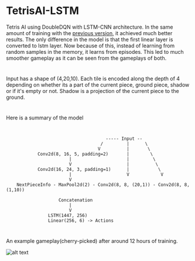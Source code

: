 # TetrisAI-LSTM

Tetris AI using DoubleDQN with LSTM-CNN architecture. In the same amount of training with the [previous version](https://github.com/cihatceliker/TetrisAI), it achieved much better results. The only difference in the model is that the first linear layer is converted to lstm layer. Now because of this, instead of learning from random samples in the memory, it learns from episodes. This led to much smoother gameplay as it can be seen from the gameplays of both.

# 
Input has a shape of (4,20,10). Each tile is encoded along the depth of 4 depending on whether its a part of the current piece, ground piece, shadow or if it's empty or not. Shadow is a projection of the current piece to the ground.

# 
Here is a summary of the model
```


                                      ----- Input --
                                    /         |      \
                                   V          |       \
            Conv2d(8, 16, 5, padding=2)       |        \
                        |                     |         \
                        V                     |          \
            Conv2d(16, 24, 3, padding=1)      |           \  
                        |                     V            V
                        V
    NextPieceInfo - MaxPool2d(2) - Conv2d(8, 8, (20,1)) - Conv2d(8, 8, (1,10)) 
        
                    Concatenation
                        |
                        V
                LSTM(1447, 256)
                Linear(256, 6) -> Actions

```
# 
An example gameplay(cherry-picked) after around 12 hours of training.

![alt text](/tet.gif)
# 

